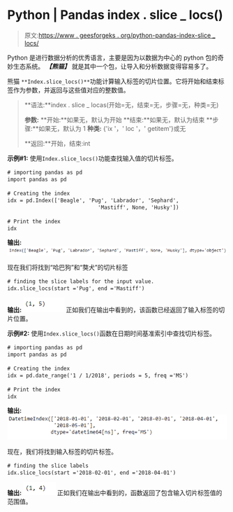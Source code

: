 # Python | Pandas index . slice _ locs()

> 原文:[https://www . geesforgeks . org/python-pandas-index-slice _ locs/](https://www.geeksforgeeks.org/python-pandas-index-slice_locs/)

Python 是进行数据分析的优秀语言，主要是因为以数据为中心的 python 包的奇妙生态系统。 ***【熊猫】*** 就是其中一个包，让导入和分析数据变得容易多了。

熊猫 `**Index.slice_locs()**`功能计算输入标签的切片位置。它将开始和结束标签作为参数，并返回与这些值对应的整数值。

> **语法:**index . slice _ locas(开始=无，结束=无，步骤=无，种类=无)
> 
> **参数:**
> **开始:**如果无，默认为开始
> **结束:**如果无，默认为结束
> **步骤:**如果无，默认为 1
> **种类:** {'ix '，' loc '，' getitem'}或无
> 
> **返回:**开始，结束:int

**示例#1:** 使用`Index.slice_locs()`功能查找输入值的切片标签。

```
# importing pandas as pd
import pandas as pd

# Creating the index 
idx = pd.Index(['Beagle', 'Pug', 'Labrador', 'Sephard',
                             'Mastiff', None, 'Husky'])

# Print the index
idx
```

**输出:**
![](img/8efade14bc8348beb3205ff0ddc0154b.png)

现在我们将找到“哈巴狗”和“獒犬”的切片标签

```
# finding the slice labels for the input value.
idx.slice_locs(start ='Pug', end ='Mastiff')
```

**输出:**
![](img/c512698077a20b12856e4a99794371fc.png)
正如我们在输出中看到的，该函数已经返回了输入标签的切片位置。

**示例#2:** 使用`Index.slice_locs()`函数在日期时间基准索引中查找切片标签。

```
# importing pandas as pd
import pandas as pd

# Creating the index 
idx = pd.date_range('1 / 1/2018', periods = 5, freq ='MS')

# Print the index
idx
```

**输出:**
![](img/f7a9b69082e4e7d4cf9842d255f2f356.png)

现在，我们将找到输入标签的切片标签。

```
# finding the slice labels
idx.slice_locs(start ='2018-02-01', end ='2018-04-01')
```

**输出:**
![](img/6d027df07a74802bb557bfdf26b8e169.png)
正如我们在输出中看到的，函数返回了包含输入切片标签值的范围值。